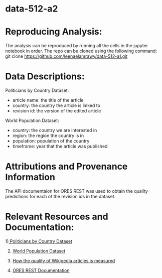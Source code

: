 # data-512-a2

# Reproducing Analysis:

The analysis can be reproduced by running all the cells in the jupyter notebook in order. 
The repo can be cloned using the following command: 
git clone https://github.com/leenaelamrawy/data-512-a1.git

# Data Descriptions:

Politicians by Country Dataset: 
  - article name: the title of the article
  - country: the country the article is linked to
  - revision id: the version of the edited article
  
World Population Dataset:
 - country: the country we are interested in
 - region: the region the country is in
 - population: population of the country
 - timeframe: year that the article was published

# Attributions and Provenance Information

The API documentaion for ORES REST was used to obtain the quality predictions for each of the revision ids in the dataset. 

# Relevant Resources and Documentation: 

1)[ Politicians by Country Dataset ](https://www.google.com/url?q=https://figshare.com/articles/Untitled_Item/5513449&sa=D&source=docs&ust=1634182682180000&usg=AOvVaw2GBl38gBGBaaJpZJkWa7Qy)



2) [World Population Dataset](https://www.prb.org/international/indicator/population/table/)


3) [How the quality of Wikipedia articles is measured](https://en.wikipedia.org/wiki/Wikipedia:Content_assessment)


4) [ORES REST Documentation]( https://ores.wikimedia.org/v3/#!/scoring/get_v3_scores_context_revid_model)


